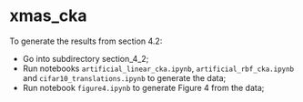 # xmas_cka

To generate the results from section 4.2:
- Go into subdirectory section_4_2;
- Run notebooks ``artificial_linear_cka.ipynb``, ``artificial_rbf_cka.ipynb`` and ``cifar10_translations.ipynb`` to generate the data;
- Run notebook ``figure4.ipynb`` to generate Figure 4 from the data;
